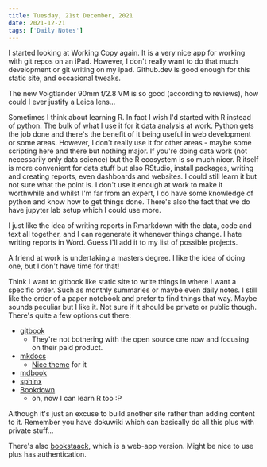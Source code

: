 ```yaml
---
title: Tuesday, 21st December, 2021
date: 2021-12-21
tags: ['Daily Notes']
---
```


I started looking at Working Copy again. It is a very nice app for working with git repos on an iPad. However, I don't really want to do that much development or git writing on my ipad. Github.dev is good enough for this static site, and occasional tweaks.

The new Voigtlander 90mm f/2.8 VM is so good (according to reviews), how could I ever justify a Leica lens...

Sometimes I think about learning R. In fact I wish I'd started with R instead of python. The bulk of what I use it for it data analysis at work. Python gets the job done and there's the benefit of it being useful in web development or some areas. However, I don't really use it for other areas - maybe some scripting here and there but nothing major. If you're doing data work (not necessarily only data science) but the R ecosystem is so much nicer. R itself is more convenient for data stuff but also RStudio, install packages, writing and creating reports, even dashboards and websites. I could still learn it but not sure what the point is. I don't use it enough at work to make it worthwhile and whilst I'm far from an expert, I do have some knowledge of python and know how to get things done. There's also the fact that we do have jupyter lab setup which I could use more.

I just like the idea of writing reports in Rmarkdown with the data, code and text all together, and I can regenerate it whenever things change. I hate writing reports in Word. Guess I'll add it to my list of possible projects.

A friend at work is undertaking a masters degree. I like the idea of doing one, but I don't have time for that!

Think I want to gitbook like static site to write things in where I want a specific order. Such as monthly summaries or maybe even daily notes. I still like the order of a paper notebook and prefer to find things that way. Maybe sounds peculiar but I like it. Not sure if it should be private or public though. There's quite a few options out there:

* [gitbook](https://github.com/GitbookIO/gitbook)
  * They're not bothering with the open source one now and focusing on their paid product.
* [mkdocs](https://www.mkdocs.org/)
  * [Nice theme](https://squidfunk.github.io/mkdocs-material/) for it
* [mdbook](https://rust-lang.github.io/mdBook)
* [sphinx](https://www.sphinx-doc.org/en/master/)
* [Bookdown](https://bookdown.org/)
  * oh, now I can learn R too :P

Although it's just an excuse to build another site rather than adding content to it. Remember you have dokuwiki which can basically do all this plus with private stuff...

There's also [bookstaack](https://www.bookstackapp.com/), which is a web-app version. Might be nice to use plus has authentication. 
